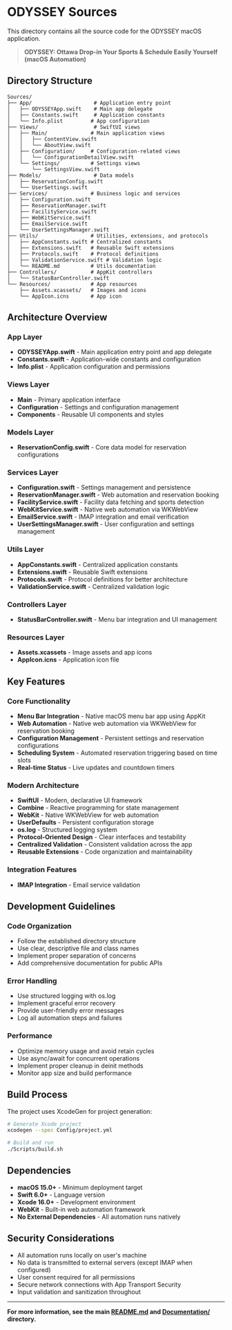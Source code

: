 # ODYSSEY Sources

This directory contains all the source code for the ODYSSEY macOS application.

> **ODYSSEY: Ottawa Drop-in Your Sports & Schedule Easily Yourself (macOS Automation)**

## Directory Structure

```
Sources/
├── App/                    # Application entry point
│   ├── ODYSSEYApp.swift    # Main app delegate
│   ├── Constants.swift     # Application constants
│   └── Info.plist         # App configuration
├── Views/                  # SwiftUI views
│   ├── Main/              # Main application views
│   │   ├── ContentView.swift
│   │   └── AboutView.swift
│   ├── Configuration/     # Configuration-related views
│   │   └── ConfigurationDetailView.swift
│   └── Settings/          # Settings views
│       └── SettingsView.swift
├── Models/                 # Data models
│   ├── ReservationConfig.swift
│   └── UserSettings.swift
├── Services/              # Business logic and services
│   ├── Configuration.swift
│   ├── ReservationManager.swift
│   ├── FacilityService.swift
│   ├── WebKitService.swift
│   ├── EmailService.swift
│   └── UserSettingsManager.swift
├── Utils/                 # Utilities, extensions, and protocols
│   ├── AppConstants.swift # Centralized constants
│   ├── Extensions.swift   # Reusable Swift extensions
│   ├── Protocols.swift    # Protocol definitions
│   ├── ValidationService.swift # Validation logic
│   └── README.md          # Utils documentation
├── Controllers/           # AppKit controllers
│   └── StatusBarController.swift
└── Resources/             # App resources
    ├── Assets.xcassets/   # Images and icons
    └── AppIcon.icns       # App icon
```

## Architecture Overview

### App Layer

- **ODYSSEYApp.swift** - Main application entry point and app delegate
- **Constants.swift** - Application-wide constants and configuration
- **Info.plist** - Application configuration and permissions

### Views Layer

- **Main** - Primary application interface
- **Configuration** - Settings and configuration management
- **Components** - Reusable UI components and styles

### Models Layer

- **ReservationConfig.swift** - Core data model for reservation configurations

### Services Layer

- **Configuration.swift** - Settings management and persistence
- **ReservationManager.swift** - Web automation and reservation booking
- **FacilityService.swift** - Facility data fetching and sports detection
- **WebKitService.swift** - Native web automation via WKWebView
- **EmailService.swift** - IMAP integration and email verification
- **UserSettingsManager.swift** - User configuration and settings management

### Utils Layer

- **AppConstants.swift** - Centralized application constants
- **Extensions.swift** - Reusable Swift extensions
- **Protocols.swift** - Protocol definitions for better architecture
- **ValidationService.swift** - Centralized validation logic

### Controllers Layer

- **StatusBarController.swift** - Menu bar integration and UI management

### Resources Layer

- **Assets.xcassets** - Image assets and app icons
- **AppIcon.icns** - Application icon file

## Key Features

### Core Functionality

- **Menu Bar Integration** - Native macOS menu bar app using AppKit
- **Web Automation** - Native web automation via WKWebView for reservation booking
- **Configuration Management** - Persistent settings and reservation configurations
- **Scheduling System** - Automated reservation triggering based on time slots
- **Real-time Status** - Live updates and countdown timers

### Modern Architecture

- **SwiftUI** - Modern, declarative UI framework
- **Combine** - Reactive programming for state management
- **WebKit** - Native WKWebView for web automation
- **UserDefaults** - Persistent configuration storage
- **os.log** - Structured logging system
- **Protocol-Oriented Design** - Clear interfaces and testability
- **Centralized Validation** - Consistent validation across the app
- **Reusable Extensions** - Code organization and maintainability

### Integration Features

- **IMAP Integration** - Email service validation

## Development Guidelines

### Code Organization

- Follow the established directory structure
- Use clear, descriptive file and class names
- Implement proper separation of concerns
- Add comprehensive documentation for public APIs

### Error Handling

- Use structured logging with os.log
- Implement graceful error recovery
- Provide user-friendly error messages
- Log all automation steps and failures

### Performance

- Optimize memory usage and avoid retain cycles
- Use async/await for concurrent operations
- Implement proper cleanup in deinit methods
- Monitor app size and build performance

## Build Process

The project uses XcodeGen for project generation:

```bash
# Generate Xcode project
xcodegen --spec Config/project.yml

# Build and run
./Scripts/build.sh
```

## Dependencies

- **macOS 15.0+** - Minimum deployment target
- **Swift 6.0+** - Language version
- **Xcode 16.0+** - Development environment
- **WebKit** - Built-in web automation framework
- **No External Dependencies** - All automation runs natively

## Security Considerations

- All automation runs locally on user's machine
- No data is transmitted to external servers (except IMAP when configured)
- User consent required for all permissions
- Secure network connections with App Transport Security
- Input validation and sanitization throughout

---

**For more information, see the main [README.md](../README.md) and [Documentation/](../Documentation/) directory.**
